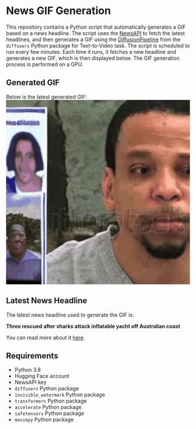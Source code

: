 # News GIF Generation
This repository contains a Python script that automatically generates a GIF based on a news headline. The script uses the [NewsAPI](https://newsapi.org/) to fetch the latest headlines, and then generates a GIF using the [DiffusionPipeline](https://github.com/huggingface/diffusers) from the `diffusers` Python package for Text-to-Video task.
The script is scheduled to run every few minutes. Each time it runs, it fetches a new headline and generates a new GIF, which is then displayed below. The GIF generation process is performed on a GPU.

## Generated GIF
Below is the latest generated GIF:
![Generated GIF](output.gif?raw=true&v=1694092320)

## Latest News Headline
The latest news headline used to generate the GIF is:

**Three rescued after sharks attack inflatable yacht off Australian coast**

You can read more about it [here](https://news.google.com/rss/articles/CBMic2h0dHBzOi8vd3d3LnJldXRlcnMuY29tL3dvcmxkL2FzaWEtcGFjaWZpYy90aHJlZS1yZXNjdWVkLWFmdGVyLXNoYXJrcy1hdHRhY2steWFjaHQtb2ZmLWF1c3RyYWxpYW4tY29hc3QtMjAyMy0wOS0wNi_SAQA?oc=5).

## Requirements
- Python 3.8
- Hugging Face account
- NewsAPI key
- `diffusers` Python package
- `invisible_watermark` Python package
- `transformers` Python package
- `accelerate` Python package
- `safetensors` Python package
- `moviepy` Python package

